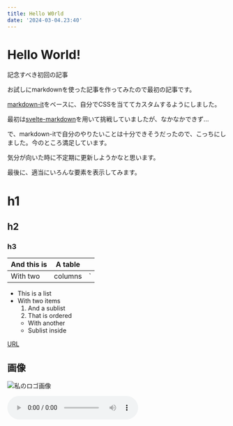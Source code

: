 ```yaml
---
title: Hello W0rld
date: '2024-03-04.23:40'
---
```


# Hello World!

記念すべき初回の記事

お試しにmarkdownを使った記事を作ってみたので最初の記事です。

[markdown-it](https://github.com/markdown-it/markdown-it)をベースに、自分でCSSを当ててカスタムするようにしました。

最初は[svelte-markdown](https://www.npmjs.com/package/svelte-markdown)を用いて挑戦していましたが、なかなかできず...

で、markdown-itで自分のやりたいことは十分できそうだったので、こっちにしました。今のところ満足しています。

気分が向いた時に不定期に更新しようかなと思います。

最後に、適当にいろんな要素を表示してみます。

# h1

## h2

### h3

| And this is | A table |     |
| ----------- | ------- | --- |
| With two    | columns | `   |

- This is a list
- With two items
  1. And a sublist
  2. That is ordered
  - With another
  - Sublist inside

[URL](https://www.wikiwand.com/en/White_House_Internship_Program?wprov=srpw1_0)

## 画像

![私のロゴ画像](https://dl.kiharu.dev/74781355.jpeg)

![](https://upload.wikimedia.org/wikipedia/commons/5/5e/%22The_Star-Spangled_Banner%22_-_Choral_with_band_accompaniment_-_United_States_Army_Field_Band.oga)

